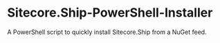 # Sitecore.Ship-PowerShell-Installer
A PowerShell script to quickly install Sitecore.Ship from a NuGet feed.

